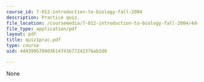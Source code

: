 ```yaml
---
course_id: 7-012-introduction-to-biology-fall-2004
description: Practice quiz.
file_location: /coursemedia/7-012-introduction-to-biology-fall-2004/4d4399578803614743677242376ab2d8_quiz1prac.pdf
file_type: application/pdf
layout: pdf
title: quiz1prac.pdf
type: course
uid: 4d4399578803614743677242376ab2d8

---
```

None